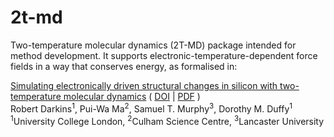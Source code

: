 # 2t-md
Two-temperature molecular dynamics (2T-MD) package intended for method development. It supports electronic-temperature-dependent force fields in a way that conserves energy, as formalised in:

[Simulating electronically driven structural changes in silicon with two-temperature molecular dynamics](https://eprints.lancs.ac.uk/id/eprint/132517/1/manuscript_1.pdf)
( [DOI](https://doi.org/10.1103/PhysRevB.98.024304) | [PDF](https://eprints.lancs.ac.uk/id/eprint/132517/1/manuscript_1.pdf) ) <br />
Robert Darkins<sup>1</sup>, Pui-Wa Ma<sup>2</sup>, Samuel T. Murphy<sup>3</sup>, Dorothy M. Duffy<sup>1</sup> <br />
<sup>1</sup>University College London, <sup>2</sup>Culham Science Centre, <sup>3</sup>Lancaster University
